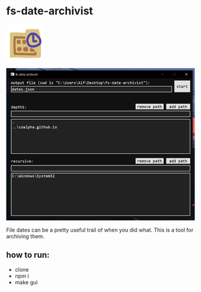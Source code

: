 # fs-date-archivist

<img src="misc/icon.png" width="100px">

![](misc/gui.png)

File dates can be a pretty useful trail of when you did what. This is a tool for
archiving them.

## how to run:

- clone
- npm i
- make gui
